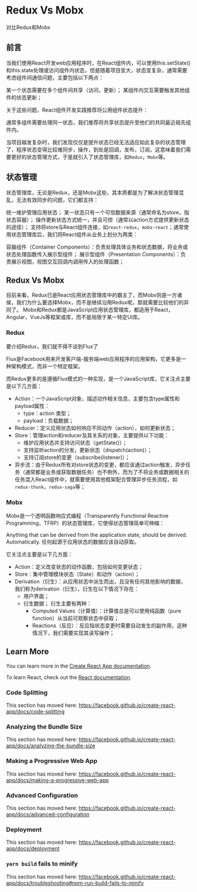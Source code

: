# Redux Vs Mobx

对比Redux和Mobx

## 前言
当我们使用React开发web应用程序时，在React组件内，可以使用this.setState()和this.state处理或访问组件内状态，但是随着项目变大，状态变复杂，通常需要考虑组件间通信问题，主要包括以下两点：

某一个状态需要在多个组件间共享（访问，更新）；
某组件内交互需要触发其他组件的状态更新；

关于这些问题，React组件开发实践推荐将公用组件状态提升：

  通常多组件需要处理同一状态，我们推荐将共享状态提升至他们的共同最近祖先组件内。

当项目越发复杂时，我们发现仅仅是提升状态已经无法适应如此复杂的状态管理了，程序状态变得比较难同步，操作，到处是回调，发布，订阅，这意味着我们需要更好的状态管理方式，于是就引入了状态管理库，如`Redux`，`Mobx`等。

## 状态管理
状态管理库，无论是Redux，还是Mobx这些，其本质都是为了解决状态管理混乱，无法有效同步的问题，它们都支持：

统一维护管理应用状态；
某一状态只有一个可信数据来源（通常命名为store，指状态容器）；
操作更新状态方式统一，并且可控（通常以action方式提供更新状态的途径）；
支持将store与React组件连接，如`react-redux`，`mobx-react`；通常使用状态管理库后，我们将React组件从业务上划分为两类：

容器组件（Container Components）：负责处理具体业务和状态数据，将业务或状态处理函数传入展示型组件；
展示型组件（Presentation Components）：负责展示视图，视图交互回调内调用传入的处理函数；

## Redux Vs Mobx

目前来看，Redux已是React应用状态管理库中的霸主了，而Mobx则是一方诸侯，我们为什么要选择Mobx，而不是继续沿用Redux呢，那就需要比较他们的异同了。
Mobx和Redux都是JavaScript应用状态管理库，都适用于React，Angular，VueJs等框架或库，而不是局限于某一特定UI库。

### Redux

要介绍Redux，我们就不得不谈到Flux了

  Flux是Facebook用来开发客户端-服务端web应用程序的应用架构，它更多是一种架构模式，而非一个特定框架。

而Redux更多的是遵循Flux模式的一种实现，是一个JavaScript库，它关注点主要是以下几方面：
- Action：一个JavaScript对象，描述动作相关信息，主要包含type属性和payload属性：
  - type：action 类型；
  - payload：负载数据；
- Reducer：定义应用状态如何响应不同动作（action），如何更新状态；
- Store：管理action和reducer及其关系的对象，主要提供以下功能：
  - 维护应用状态并支持访问状态（getState()）；
  - 支持监听action的分发，更新状态（dispatch(action)）；
  - 支持订阅store的变更（subscribe(listener)）；
- 异步流：由于Redux所有对store状态的变更，都应该通过action触发，异步任务（通常都是业务或获取数据任务）也不例外，而为了不将业务或数据相关的任务混入React组件中，就需要使用其他框架配合管理异步任务流程，如`redux-thunk`，`redux-saga`等；

### Mobx

Mobx是一个透明函数响应式编程（Transparently Functional Reactive Programming，TFRP）的状态管理库，它使得状态管理简单可伸缩：

  Anything that can be derived from the application state, should be derived. Automatically.
  任何起源于应用状态的数据应该自动获取。

它关注点主要是以下几方面：
- Action：定义改变状态的动作函数，包括如何变更状态；
- Store：集中管理模块状态（State）和动作（action）；
- Derivation（衍生）：从应用状态中派生而出，且没有任何其他影响的数据，我们称为derivation（衍生），衍生在以下情况下存在：
  - 用户界面；
  - 衍生数据；
    衍生主要有两种：
    - Computed Values（计算值）：计算值总是可以使用纯函数（pure function）从当前可观察状态中获取；
    - Reactions（反应）：反应指状态变更时需要自动发生的副作用，这种情况下，我们需要实现其读写操作；

## Learn More

You can learn more in the [Create React App documentation](https://facebook.github.io/create-react-app/docs/getting-started).

To learn React, check out the [React documentation](https://reactjs.org/).

### Code Splitting

This section has moved here: https://facebook.github.io/create-react-app/docs/code-splitting

### Analyzing the Bundle Size

This section has moved here: https://facebook.github.io/create-react-app/docs/analyzing-the-bundle-size

### Making a Progressive Web App

This section has moved here: https://facebook.github.io/create-react-app/docs/making-a-progressive-web-app

### Advanced Configuration

This section has moved here: https://facebook.github.io/create-react-app/docs/advanced-configuration

### Deployment

This section has moved here: https://facebook.github.io/create-react-app/docs/deployment

### `yarn build` fails to minify

This section has moved here: https://facebook.github.io/create-react-app/docs/troubleshooting#npm-run-build-fails-to-minify
